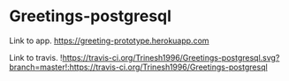 # Greetings-postgresql

Link to app.
https://greeting-prototype.herokuapp.com

Link to travis.
!https://travis-ci.org/Trinesh1996/Greetings-postgresql.svg?branch=master!:https://travis-ci.org/Trinesh1996/Greetings-postgresql
